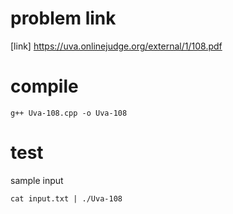 # problem link
[link] https://uva.onlinejudge.org/external/1/108.pdf

# compile
```
g++ Uva-108.cpp -o Uva-108
```

# test
sample input
```
cat input.txt | ./Uva-108
```
